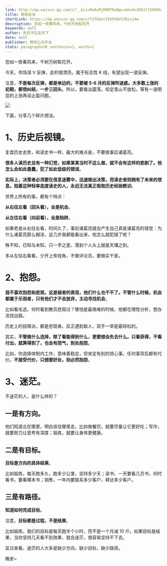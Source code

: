 ```yaml
---
link: http://mp.weixin.qq.com/s?__biz=MzAxMjM4MTEwNg==&mid=2651715800&idx=1&sn=e7eba791193c4fd349b8dc7e130479bc&chksm=804be605b73c6f136c1b58e1b7d9f8990d03aaa319b2289a0243069312125dc06800cfc5fb21#rd
title: 绝地反击
shortLink: https://mp.weixin.qq.com/s/YzTGXet3IkFO6Vt28ixj4w
description: 忽如一夜春风来，千树万树梨花开
keywords: null
author: 布衣书生走天下
date: null
publisher: 微信公众平台
stats: paragraph=36 sentences=1, words=1
---
```


忽如一夜春风来，千树万树梨花开。

今天，市场深 V 反弹，走的很漂亮，属于标志性 K 线，有望出现一波反弹。

注意，**不是每次反弹，都是单边的，不要被 5-6 月的反弹所迷惑。大多数上涨的初期，都很纠结，一步三回头**。所以，要看淡震荡，咬定青山不放松，等有一波明显的上涨再谈止盈问题。

![](https://mmbiz.qpic.cn/mmbiz_png/52ldaLQ7yeRDI0SRzlZIPpbiaKJwZ6b9kk822GpibKDpspyiciaAee5SC2V9KuluMLiatcHuho7UpgvXP27rJalx5Hg/640?wx_fmt=png&wxfrom=5&wx_lazy=1&wx_co=1)

下面，分享几个碎片想法。

# 1、历史后视镜。

复盘历史走势，和读史书一样，最大的难点是，不要做事后诸葛亮。

**很多人读历史总有一种幻觉，如果某某当时不这么做，就不会有这样的悲剧了。他怎么会如此愚蠢，犯了如此低级的错误**。

**实际上，决策者必须要在信息迷雾中，迅速做出决策，而读史者则拥有了未来的信息。抱着这种轻率态度读史的人，永远无法真正吸取历史经验教训**。

世界上所有的事，都有个特点：

**从右往左看（回头看），全是机会**。

**从左往右看（向前看），全是陷阱**。

如果老是从右往左看，时间久了，事后诸葛亮就会产生自己真是诸葛亮的错觉：为什么诸葛亮那么糊涂，这几步我都能看出来，他怎么就犯错了呢？

殊不知，已知与未知，只一字之差，落到个人头上就是天壤之别。

多从左往右看看，少开上帝视角，不做评论员，要做实干家。

# 2、抱怨。

**我不喜欢抱怨和悲观，这是弱者的表现，他们什么也干不了。不管什么时候，机会都属于乐观者，只有他们才不会放弃，主动寻找机会**。

比如看毛选，何时看到教员悲观过？哪怕是最艰难的时候，他都在理性分析，想办法找出路。

历史上的投降派，都是悲观者。反正遇到敌人，双手一举是最轻松的。

其实，**不管做什么选择，除了看能得到什么，更要想会失去什么。只看获得，不看付出，就算得到了，也会有怨气，到处抱怨**。

比如，你选择体制内工作，意味着稳定，但肯定有别的烦心事。任何事背后都有代价。**不接受代价，只想要好处，则必然抱怨**。

# 3、迷茫。

不迷茫的人，是什么样的？

## 一是有方向。

他们知道北在哪里，明白该往哪里走。比如做餐饮，就要尽量让它更好吃；写作，就要努力让思考有深度；锻炼，就要让身体更健康。

## 二是有目标。

**目标是方向的具体结果**。

比如锻炼，每天跑多久，跑多少公里，坚持多少天；读书，一天要看几页书，何时看书，要看哪本书；销售，一年内要联系多少客户，拜访多少客户。

## 三是有路径。

**知道如何完成目标**。

注意，**目标都是过程，不是结果**。

比如锻炼，我们的目标是每天跑半个小时，而不是一个月减 10 斤。如果目标是结果，当你坚持几天看不到效果，就会迷茫，很容易坚持不下去。

反过来看，迷茫的人大多是缺少方向，缺少目标，缺少路径。

晚安~
